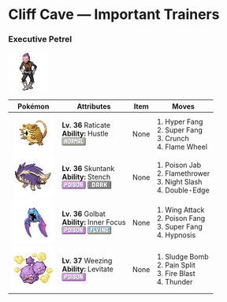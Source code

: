 # Cliff Cave — Important Trainers

### Executive Petrel

![Executive Petrel](../../assets/important_trainers/petrel.png "Executive Petrel")

| Pokémon | Attributes | Item | Moves |
|:-------:|------------|:----:|-------|
| ![Raticate](../../assets/sprites/raticate/front.gif "Gnaws on anything with its tough fangs. It can even topple concrete buildings by gnawing on them.") | **Lv. 36** Raticate<br>**Ability:** <span class="tooltip" title="Boosts the Attack stat, but lowers accuracy.">Hustle</span><br>![normal](../../assets/types/normal.png "Normal") | None | 1. <span class="tooltip" title="The user bites hard on the foe with its sharp front fangs. It may also make the target flinch.">Hyper Fang</span><br>2. <span class="tooltip" title="The user chomps hard on the foe with its sharp front fangs. It cuts the target’s HP to half.">Super Fang</span><br>3. <span class="tooltip" title="The user crunches up the foe with sharp fangs. It may also lower the target’s Defense stat.">Crunch</span><br>4. <span class="tooltip" title="The user cloaks itself in fire and charges at the foe. It may also leave the target with a burn.">Flame Wheel</span> |
| ![Skuntank](../../assets/sprites/skuntank/front.gif "It attacks by spraying a repugnant fluid from its tail, but the stench dulls after a few squirts.") | **Lv. 36** Skuntank<br>**Ability:** <span class="tooltip" title="The stench helps keep wild Pokémon away.">Stench</span><br>![poison](../../assets/types/poison.png "Poison") ![dark](../../assets/types/dark.png "Dark") | None | 1. <span class="tooltip" title="The foe is stabbed with a tentacle or arm steeped in poison. It may also poison the foe.">Poison Jab</span><br>2. <span class="tooltip" title="The foe is scorched with an intense blast of fire. The target may also be left with a burn.">Flamethrower</span><br>3. <span class="tooltip" title="The user slashes the foe the instant an opportunity arises. It has a high critical-hit ratio.">Night Slash</span><br>4. <span class="tooltip" title="A reckless, life- risking tackle. It also damages the user by a fairly large amount, however.">Double-Edge</span> |
| ![Golbat](../../assets/sprites/golbat/front.gif "However hard its victim’s hide may be, it punctures with sharp fangs and gorges itself with blood.") | **Lv. 36** Golbat<br>**Ability:** <span class="tooltip" title="The Pokémon is protected from flinching.">Inner Focus</span><br>![poison](../../assets/types/poison.png "Poison") ![flying](../../assets/types/flying.png "Flying") | None | 1. <span class="tooltip" title="The foe is struck with large, imposing wings spread wide to inflict damage. ">Wing Attack</span><br>2. <span class="tooltip" title="The user bites the foe with toxic fangs. It may also leave the foe badly poisoned. ">Poison Fang</span><br>3. <span class="tooltip" title="The user chomps hard on the foe with its sharp front fangs. It cuts the target’s HP to half.">Super Fang</span><br>4. <span class="tooltip" title="The user employs hypnotic suggestion to make the target fall into a deep sleep.">Hypnosis</span> |
| ![Weezing](../../assets/sprites/weezing/front.gif "If one of the twin KOFFING inflates, the other one deflates. It constantly mixes its poisonous gases.") | **Lv. 37** Weezing<br>**Ability:** <span class="tooltip" title="Gives full immunity to all Ground-type moves.">Levitate</span><br>![poison](../../assets/types/poison.png "Poison") | None | 1. <span class="tooltip" title="The user attacks by hurling filthy sludge at the foe. It may also poison the target.">Sludge Bomb</span><br>2. <span class="tooltip" title="The user adds its HP to the foe’s HP, then equally shares the combined HP with the foe.">Pain Split</span><br>3. <span class="tooltip" title="The foe is attacked with an intense blast of all-consuming fire. It may also leave the target with a burn.">Fire Blast</span><br>4. <span class="tooltip" title="A wicked thunderbolt is dropped on the foe to inflict damage. It may also leave the target paralyzed.">Thunder</span> |


